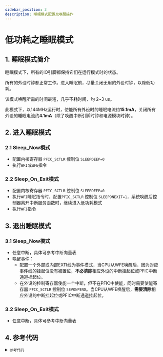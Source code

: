 ```yaml
---
sidebar_position: 3
description: 睡眠模式配置及唤醒操作 
---
```


# 低功耗之睡眠模式

## 1. 睡眠模式简介

睡眠模式下，所有的IO引脚都保持它们在运行模式时的状态。

所有的外设时钟都正常工作。进入睡眠前，尽量关闭无用的外设时钟，以降低功耗。

该模式唤醒所需的时间最短，几乎不耗时间，约 2~3 us。

此模式下，以144MHz运行时，使能所有外设时的睡眠电流约**15.1mA**，关闭所有外设的睡眠电流约**4.1mA**（除了唤醒中断引脚时钟和电源模块时钟）。

## 2. 进入睡眠模式

### 2.1 Sleep_Now模式

- 配置内核寄存器 `PFIC_SCTLR` 控制位 `SLEEPDEEP=0`
- 执行`WFI`或`WFE`指令

### 2.2 Sleep_On_Exit模式

- 配置内核寄存器 `PFIC_SCTLR` 控制位 `SLEEPDEEP=0`
- 执行`WFI`睡眠指令时，配置`PFIC_SCTLR` 控制位 `SLEEPONEXIT=1`，系统唤醒后控制器离开中断服务函数时，继续进入低功耗模式
- 执行`WFI`指令

## 3. 退出睡眠模式

### 3.1 Sleep_Now模式

- 任意中断，具体可参考中断向量表
- 唤醒事件：
    - 配置一个外部或内部EXTI线为事件模式，当CPU从WFE唤醒后，因为对应事件线的挂起位没有被置位，**不必清除**相应外设的中断挂起位或PFIC中断通道挂起位。
    - 在外设的控制寄存器使能一个中断，但不在PFIC中使能，同时需要使能寄存器 `PFIC_SCTLR` 控制位 `SEVONPEND`。当CPU从WFE唤醒后，**需要清除**相应外设的中断挂起位或PFIC中断通道挂起位。

### 3.2 Sleep_On_Exit模式

- 任意中断，具体可参考中断向量表

## 4. 参考代码

<details>
  <summary><code>参考代码</code> </summary>

```c
#include "debug.h"

void wakeup_init(void)
{
    GPIO_InitTypeDef GPIO_InitStructure = {0};
    EXTI_InitTypeDef EXTI_InitStructure = {0};

    RCC_APB2PeriphClockCmd( RCC_APB2Periph_GPIOA |RCC_APB2Periph_AFIO , ENABLE);

    GPIO_InitStructure.GPIO_Pin = GPIO_Pin_3;
    GPIO_InitStructure.GPIO_Mode = GPIO_Mode_IPU;
    GPIO_InitStructure.GPIO_Speed = GPIO_Speed_50MHz;
    GPIO_Init(GPIOA, &GPIO_InitStructure);

    /* GPIOA.3 ----> EXTI_Line3 */
    GPIO_EXTILineConfig(GPIO_PortSourceGPIOA, GPIO_PinSource3);
    EXTI_InitStructure.EXTI_Line = EXTI_Line3;

    /* WFI - EXTI_Mode_Interrupt, WFE - EXTI_Mode_Event*/
    EXTI_InitStructure.EXTI_Mode = EXTI_Mode_Interrupt; 

    EXTI_InitStructure.EXTI_Trigger = EXTI_Trigger_Falling;
    EXTI_InitStructure.EXTI_LineCmd = ENABLE;
    EXTI_Init(&EXTI_InitStructure);

    /* when configured as event, no need to enable NVIC */
    NVIC_SetPriority(EXTI3_IRQn,0x00);
    NVIC_EnableIRQ(EXTI3_IRQn);

}

int main(void)
{
    Delay_Init();
    USART_Printf_Init(256000);

    wakeup_init();

    printf("ch32v307 sleep test\r\n");
    Delay_Ms(2000);

    // NVIC->SCTLR |= (1<<1); /* set SLEEPONEXIT */
    // NVIC->SCTLR |= (1<<4); /* set SEVONPEND */ 

    /* wait for interrupt, wakeup pin configured as EXTI_Mode_Interrupt */
    __WFI();

     /* wait for event, wakeup pin configured as EXTI_Mode_Event */
    // __WFE();  

    printf("wakeup\r\n");

    // printf("NVIC pending %ld\r\n",NVIC_GetPendingIRQ(EXTI3_IRQn));
    // printf("EXTI pend %d\r\n",EXTI_GetFlagStatus(EXTI3_IRQn));

    // NVIC_ClearPendingIRQ(EXTI3_IRQn);
    // EXTI_ClearFlag(EXTI3_IRQn);

    while(1)
    {
        printf("run in main loop\r\n");
        Delay_Ms(1000);
    }
}


__attribute__((interrupt("WCH-Interrupt-fast")))
void EXTI3_IRQHandler(void)
{
    if(EXTI_GetITStatus(EXTI_Line3)!=RESET)
    {
        printf("exti3 interrupt\r\n");
        EXTI_ClearITPendingBit(EXTI_Line3);     /* Clear Flag */
    }
}
```
</details>